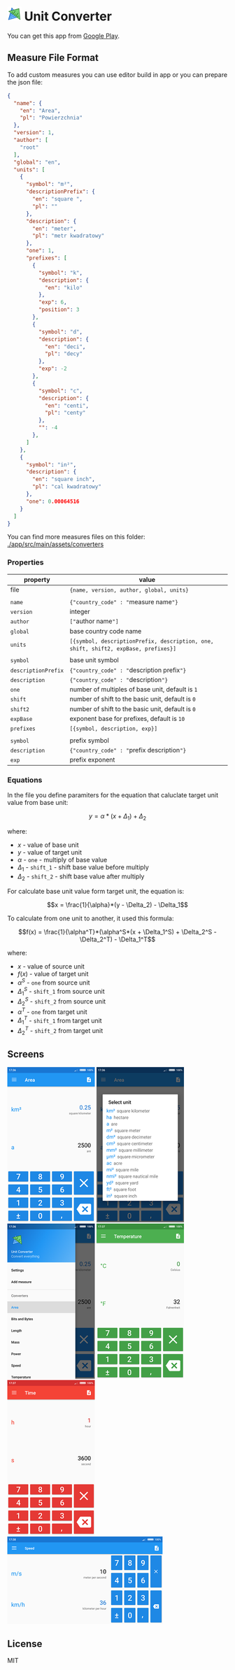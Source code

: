 # ![](./img/readme-icon.png) Unit Converter

You can get this app from [Google Play](https://play.google.com/store/apps/details?id=pro.adamzielonka.converter).

## Measure File Format

To add custom measures you can use editor build in app or you can prepare the json file:

``` json
{
  "name": {
    "en": "Area",
    "pl": "Powierzchnia"
  },
  "version": 1,
  "author": [
    "root"
  ],
  "global": "en",
  "units": [
    {
      "symbol": "m²",
      "descriptionPrefix": {
        "en": "square ",
        "pl": ""
      },
      "description": {
        "en": "meter",
        "pl": "metr kwadratowy"
      },
      "one": 1,
      "prefixes": [
        {
          "symbol": "k",
          "description": {
            "en": "kilo"
          },
          "exp": 6,
          "position": 3
        },
        {
          "symbol": "d",
          "description": {
            "en": "deci",
            "pl": "decy"
          },
          "exp": -2
        },
        {
          "symbol": "c",
          "description": {
            "en": "centi",
            "pl": "centy"
          },
          "": -4
        },
      ]
    },
    {
      "symbol": "in²",
      "description": {
        "en": "square inch",
        "pl": "cal kwadratowy"
      },
      "one": 0.00064516
    }
  ]
}

```
You can find more measures files on this folder: [./app/src/main/assets/converters](./app/src/main/assets/converters)

### Properties
|property|value|
|---|-----|
|file|`{name, version, author, global, units}`|
|||
|`name`|`{"country_code" : "`measure name`"}`|
|`version`|integer|
|`author`|`["`author name`"]`|
|`global`|base country code name|
|`units`|`[{symbol, descriptionPrefix, description, one, shift, shift2, expBase, prefixes}]`|
|||
|`symbol`|base unit symbol|
|`descriptionPrefix`|`{"country_code" : "`description prefix`"}`|
|`description`|`{"country_code" : "`description`"}`|
|`one`|number of multiples of base unit, default is `1`|
|`shift`|number of shift to the basic unit, default is `0`|
|`shift2`|number of shift to the basic unit, default is `0`|
|`expBase`|exponent base for prefixes, default is `10`|
|`prefixes`|`[{symbol, description, exp}]`|
|||
|`symbol`|prefix symbol|
|`description`|`{"country_code" : "`prefix description`"}`|
|`exp`|prefix exponent|

### Equations

In the file you define paramiters for the equation that caluclate target unit value from base unit:
```math
y = \alpha*(x + \Delta_1) + \Delta_2
```

where: 

*  $`x`$ - value of base unit
*  $`y`$ - value of target unit
*  $`\alpha`$ - `one` - multiply of base value
*  $`\Delta_1`$ - `shift_1` - shift base value before multiply
*  $`\Delta_2`$ - `shift_2` - shift base value after multiply

For calculate base unit value form target unit, the equation is:

```math
x = \frac{1}{\alpha}*(y - \Delta_2) - \Delta_1
```

To calculate from one unit to another, it used this formula:

```math
f(x) = \frac{1}{\alpha^T}*(\alpha^S*(x + \Delta_1^S) + \Delta_2^S - \Delta_2^T) - \Delta_1^T
```

where: 

*  $`x`$ - value of source unit
*  $`f(x)`$ - value of target unit
*  $`\alpha^S`$ - `one` from source unit
*  $`\Delta_1^S`$ - `shift_1` from source unit
*  $`\Delta_2^S`$ - `shift_2` from source unit
*  $`\alpha^T`$ - `one` from target unit
*  $`\Delta_1^T`$ - `shift_1` from target unit
*  $`\Delta_2^T`$ - `shift_2` from target unit


## Screens

![](./img/readme/converter-blue.png)
![](./img/readme/converter-units.png)
![](./img/readme/converter-measures.png)
![](./img/readme/converter-green.png)
![](./img/readme/converter-red.png)
![](./img/readme/converter-landscape.png)

## License
MIT
